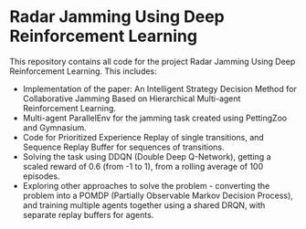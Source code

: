 # Radar Jamming Using Deep Reinforcement Learning

This repository contains all code for the project Radar Jamming Using Deep Reinforcement Learning. This includes:
* Implementation of the paper: An Intelligent Strategy Decision Method for Collaborative Jamming Based on Hierarchical Multi-agent Reinforcement Learning.
* Multi-agent ParallelEnv for the jamming task created using PettingZoo and Gymnasium.
* Code for Prioritized Experience Replay of single transitions, and Sequence Replay Buffer for sequences of transitions.
* Solving the task using DDQN (Double Deep Q-Network), getting a scaled reward of 0.6 (from -1 to 1), from a rolling average of 100 episodes.
* Exploring other approaches to solve the problem - converting the problem into a POMDP (Partially Observable Markov Decision Process), and training multiple agents together using a shared DRQN, with separate replay buffers for agents.

